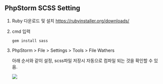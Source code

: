 ## PhpStorm SCSS Setting

1. Ruby 다운로드 및 설치 <https://rubyinstaller.org/downloads/>

2. cmd 입력

   ```bash
   gem install sass
   ```

3. PhpStorm > File > Settings > Tools > File Wathers

   아래 순서와 같이 설정, scss파일 저장시 자동으로 컴파일 되는 것을 확인할 수 있음.

   ![](<https://code.d2.co.kr/ella/images/img_file_wathers_settings.jpg>)

